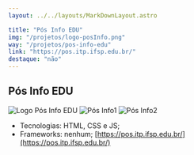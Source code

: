 ```yaml
---
layout: ../../layouts/MarkDownLayout.astro

title: "Pós Info EDU"
img: "/projetos/logo-posInfo.png"
way: "/projetos/pos-info-edu"
link: "https://pos.itp.ifsp.edu.br/"
destaque: "não"
---
```


## Pós Info EDU
![Logo Pós Info EDU](/projetos/logo-posInfo.png)
![Pós Info1](/projetos/posInfo-img1.png)
![Pós Info2](/projetos/posInfo-img2.png)

- Tecnologias: HTML, CSS e JS;
- Frameworks: nenhum;
[https://pos.itp.ifsp.edu.br/](https://pos.itp.ifsp.edu.br/)